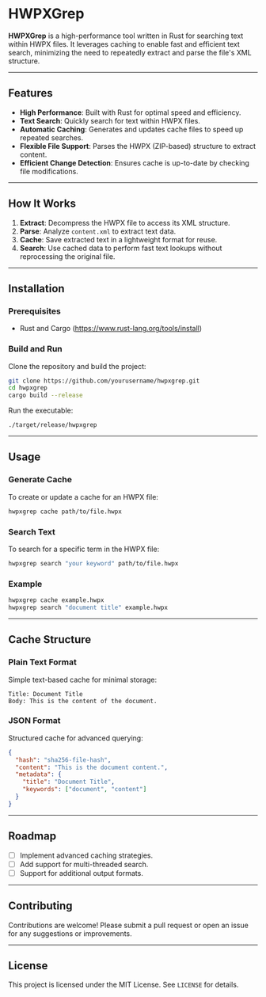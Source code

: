 # HWPXGrep

**HWPXGrep** is a high-performance tool written in Rust for searching text within HWPX files. It leverages caching to enable fast and efficient text search, minimizing the need to repeatedly extract and parse the file's XML structure.

---

## Features

- **High Performance**: Built with Rust for optimal speed and efficiency.
- **Text Search**: Quickly search for text within HWPX files.
- **Automatic Caching**: Generates and updates cache files to speed up repeated searches.
- **Flexible File Support**: Parses the HWPX (ZIP-based) structure to extract content.
- **Efficient Change Detection**: Ensures cache is up-to-date by checking file modifications.

---

## How It Works

1. **Extract**: Decompress the HWPX file to access its XML structure.
2. **Parse**: Analyze `content.xml` to extract text data.
3. **Cache**: Save extracted text in a lightweight format for reuse.
4. **Search**: Use cached data to perform fast text lookups without reprocessing the original file.

---

## Installation

### Prerequisites

- Rust and Cargo (https://www.rust-lang.org/tools/install)

### Build and Run

Clone the repository and build the project:

```bash
git clone https://github.com/yourusername/hwpxgrep.git
cd hwpxgrep
cargo build --release
```

Run the executable:

```bash
./target/release/hwpxgrep
```

---

## Usage

### Generate Cache

To create or update a cache for an HWPX file:

```bash
hwpxgrep cache path/to/file.hwpx
```

### Search Text

To search for a specific term in the HWPX file:

```bash
hwpxgrep search "your keyword" path/to/file.hwpx
```

### Example

```bash
hwpxgrep cache example.hwpx
hwpxgrep search "document title" example.hwpx
```

---

## Cache Structure

### Plain Text Format

Simple text-based cache for minimal storage:

```plaintext
Title: Document Title
Body: This is the content of the document.
```

### JSON Format

Structured cache for advanced querying:

```json
{
  "hash": "sha256-file-hash",
  "content": "This is the document content.",
  "metadata": {
    "title": "Document Title",
    "keywords": ["document", "content"]
  }
}
```

---

## Roadmap

- [ ] Implement advanced caching strategies.
- [ ] Add support for multi-threaded search.
- [ ] Support for additional output formats.

---

## Contributing

Contributions are welcome! Please submit a pull request or open an issue for any suggestions or improvements.

---

## License

This project is licensed under the MIT License. See `LICENSE` for details.
